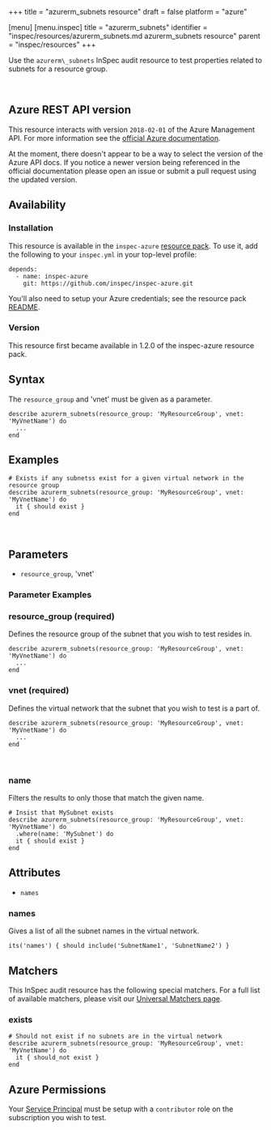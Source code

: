 +++
title = "azurerm_subnets resource"
draft = false
platform = "azure"

[menu]
  [menu.inspec]
    title = "azurerm_subnets"
    identifier = "inspec/resources/azurerm_subnets.md azurerm_subnets resource"
    parent = "inspec/resources"
+++


Use the `azurerm\_subnets` InSpec audit resource to test properties related to
subnets for a resource group.

<br />

## Azure REST API version

This resource interacts with version `2018-02-01` of the Azure
Management API. For more information see the [official Azure documentation](https://docs.microsoft.com/en-us/rest/api/virtualnetwork/subnets/list).

At the moment, there doesn't appear to be a way to select the version of the
Azure API docs. If you notice a newer version being referenced in the official
documentation please open an issue or submit a pull request using the updated
version.

## Availability

### Installation

This resource is available in the `inspec-azure` [resource
pack](https://www.inspec.io/docs/reference/glossary/#resource-pack). To use it, add the
following to your `inspec.yml` in your top-level profile:

    depends:
      - name: inspec-azure
        git: https://github.com/inspec/inspec-azure.git

You'll also need to setup your Azure credentials; see the resource pack
[README](https://github.com/inspec/inspec-azure#inspec-for-azure).

### Version

This resource first became available in 1.2.0 of the inspec-azure resource pack.

## Syntax

The `resource_group` and 'vnet' must be given as a parameter.

    describe azurerm_subnets(resource_group: 'MyResourceGroup', vnet: 'MyVnetName') do
      ...
    end

## Examples

    # Exists if any subnetss exist for a given virtual network in the resource group
    describe azurerm_subnets(resource_group: 'MyResourceGroup', vnet: 'MyVnetName') do
      it { should exist }
    end
<br />

## Parameters

  - `resource_group`, 'vnet'

### Parameter Examples

### resource\_group (required)

Defines the resource group of the subnet that you wish to test resides in.

    describe azurerm_subnets(resource_group: 'MyResourceGroup', vnet: 'MyVnetName') do
      ...
    end

### vnet (required)

Defines the virtual network that the subnet that you wish to test is a part of.

    describe azurerm_subnets(resource_group: 'MyResourceGroup', vnet: 'MyVnetName') do
      ...
    end

<br />

### name

Filters the results to only those that match the given name.

    # Insist that MySubnet exists
    describe azurerm_subnets(resource_group: 'MyResourceGroup', vnet: 'MyVnetName') do
      .where(name: 'MySubnet') do
      it { should exist }
    end

## Attributes

  - `names`

### names

Gives a list of all the subnet names in the virtual network.

    its('names') { should include('SubnetName1', 'SubnetName2') }

## Matchers

This InSpec audit resource has the following special matchers. For a full list of
available matchers, please visit our [Universal Matchers
page](https://www.inspec.io/docs/reference/matchers/).

### exists

    # Should not exist if no subnets are in the virtual network
    describe azurerm_subnets(resource_group: 'MyResourceGroup', vnet: 'MyVnetName') do
      it { should_not exist }
    end

## Azure Permissions

Your [Service
Principal](https://docs.microsoft.com/en-us/azure/azure-resource-manager/resource-group-create-service-principal-portal)
must be setup with a `contributor` role on the subscription you wish to test.

